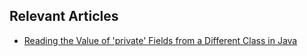 ## Relevant Articles

- [Reading the Value of 'private' Fields from a Different Class in Java](https://www.baeldung.com/)